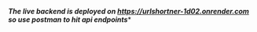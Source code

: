 

*****The live backend is deployed on https://urlshortner-1d02.onrender.com so use postman to hit api endpoints******
